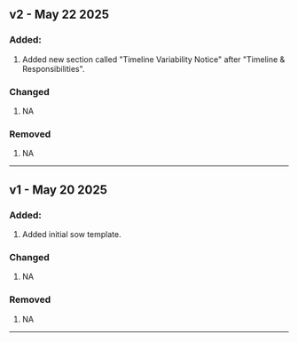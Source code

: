 ## v2 - May 22 2025

### Added:
1. Added new section called "Timeline Variability Notice" after "Timeline & Responsibilities".

### Changed
1. NA

### Removed
1. NA

---

## v1 - May 20 2025

### Added:
1. Added initial sow template.

### Changed
1. NA

### Removed
1. NA

---

